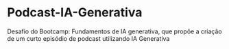 # Podcast-IA-Generativa
Desafio do Bootcamp: Fundamentos de IA generativa, que propõe a criação de um curto episódio de podcast utilizando IA Generativa

